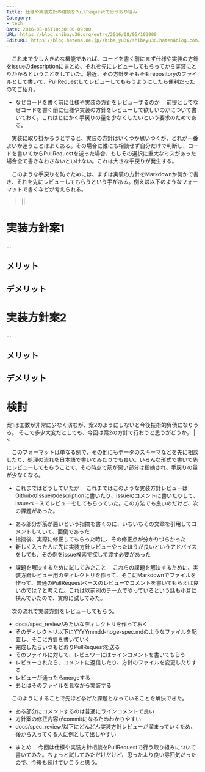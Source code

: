 ```yaml
---
Title: 仕様や実装方針の相談をPullRequestで行う取り組み
Category:
- tech
Date: 2016-08-05T10:30:00+09:00
URL: https://blog.shibayu36.org/entry/2016/08/05/103000
EditURL: https://blog.hatena.ne.jp/shiba_yu36/shibayu36.hatenablog.com/atom/entry/10328749687177541976
---
```


　これまで少し大きめな機能であれば、コードを書く前にまず仕様や実装の方針をissueのdescriptionにまとめ、それを先にレビューしてもらってから実装にとりかかるということをしていた。最近、その方針をそもそもrepositoryのファイルとして書いて、PullRequestしてレビューしてもらうようにしたら便利だったのでご紹介。

* なぜコードを書く前に仕様や実装の方針をレビューするのか
　前提としてなぜコードを書く前に仕様や実装の方針をレビューして欲しいのかについて書いておく。これはとにかく手戻りの量を少なくしたいという要求のためである。

　実装に取り掛かろうとすると、実装の方針はいくつか思いつくが、どれが一番よいか迷うことはよくある。その場合に誰にも相談せず自分だけで判断し、コードを書いてからPullRequestを送った場合、もしその選択に重大なミスがあった場合全て書きなおさないといけない。これは大きな手戻りが発生する。

　このような手戻りを防ぐためには、まずは実装の方針をMarkdownか何かで書き、それを先にレビューしてもらうという手がある。例えば以下のようなフォーマットで書くなどが考えられる。

>||
# 実装方針案1
...

## メリット

## デメリット

# 実装方針案2
...

## メリット

## デメリット

# 検討
案1は工数が非常に少なく済むが、案2のようにしないと今後技術的負債になりうる。
そこで多少大変だとしても、今回は案2の方針で行おうと思うがどうか。
||<

　このフォーマットは単なる例で、その他にもデータのスキーマなどを先に相談したり、処理の流れを日本語で書いてみたりでも良い。いろんな形式で書いて先にレビューしてもらうことで、その時点で筋が悪い部分は指摘され、手戻りの量が少なくなる。

* これまではどうしていたか
　これまではこのような実装方針レビューはGithubのissueのdescriptionに書いたり、issueのコメントに書いたりして、issueベースでレビューをしてもらっていた。この方法でも良いのだけど、次の課題があった。

- ある部分が筋が悪いという指摘を書くのに、いちいちその文章を引用してコメントしていて、面倒であった
- 指摘後、実際に修正してもらった時に、その修正点が分かりづらかった
- 新しく入った人に先に実装方針レビューやったほうが良いというアドバイスをしても、その例をissue検索で探して渡す必要があった

* 課題を解決するために試してみたこと
　これらの課題を解決するために、実装方針レビュー用のディレクトリを作って、そこにMarkdownでファイルを作って、普通のPullRequestベースのレビューでコメントを書いてもらえば良いのでは？と考えた。これは以前別のチームでやっているという話も小耳に挟んでいたので、実際に試してみた。

　次の流れで実装方針をレビューしてもらう。
- docs/spec_review/みたいなディレクトリを作っておく
- そのディレクトリ以下にYYYYmmdd-hoge-spec.mdのようなファイルを配置し、そこに方針を書いていく
- 完成したらいつもどおりPullRequestを送る
- そのファイルに対して、レビュワーにはラインコメントを書いてもらう
- レビューされたら、コメントに返信したり、方針のファイルを変更したりする
- レビューが通ったらmergeする
- あとはそのファイルを見ながら実装する

　このようにすることで先ほど挙げた課題となっていることを解決できた。
- ある部分にコメントするのは普通にラインコメントで良い
- 方針案の修正内容がcommitになるためわかりやすい
- docs/spec_review/以下にどんどん実装方針レビューが溜まっていくため、後から入ってくる人に例として出しやすい

* まとめ
　今回は仕様や実装方針相談をPullRequestで行う取り組みについて書いてみた。ちょっと試してみただけだけど、思ったより良い雰囲気だったので、今後も続けていこうと思う。
